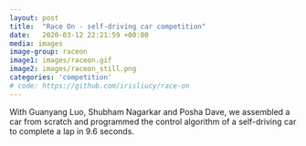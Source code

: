 ```yaml
---
layout: post
title:  "Race On - self-driving car competition"
date:   2020-03-12 22:21:59 +00:00
media: images
image-group: raceon
image1: images/raceon.gif
image2: images/raceon_still.png
categories: 'competition'
# code: https://github.com/irisliucy/race-on
---
```


With Guanyang Luo, Shubham Nagarkar and Posha Dave, we assembled a car from scratch and programmed the control algorithm of a self-driving car to complete a lap in 9.6 seconds.